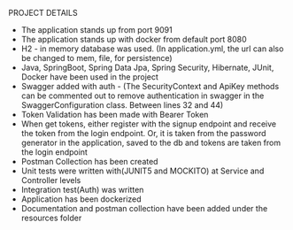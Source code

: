 PROJECT DETAILS

- The application stands up from port 9091
- The application stands up with docker from default port 8080
- H2 - in memory database was used. (In application.yml, the url can also be changed to mem, file, for persistence)
- Java, SpringBoot, Spring Data Jpa, Spring Security, Hibernate, JUnit, Docker have been used in the project
- Swagger added with auth - (The SecurityContext and ApiKey methods can be commented out to remove authentication in swagger in the SwaggerConfiguration class. Between lines 32 and 44)
- Token Validation has been made with Bearer Token
- When get tokens, either register with the signup endpoint and receive the token from the login endpoint. Or, it is taken from the password generator in the application, saved to the db and tokens are taken from the login endpoint
- Postman Collection has been created
- Unit tests were written with(JUNIT5 and MOCKITO) at Service and Controller levels
- Integration test(Auth) was written
- Application has been dockerized
- Documentation and postman collection have been added under the resources folder

